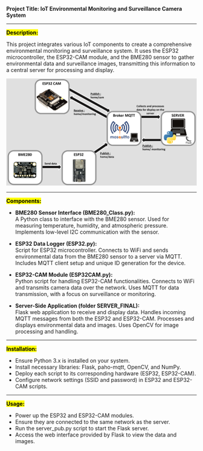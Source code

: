 **Project Title: IoT Environmental Monitoring and Surveillance Camera System**


----------------------------------------------------------------------------------------------------
**<mark>Description:</mark>**

This project integrates various IoT components to create a comprehensive environmental monitoring and surveillance system. It uses the ESP32 microcontroller, the ESP32-CAM module, and the BME280 sensor to gather environmental data and surveillance images, transmitting this information to a central server for processing and display.

![project](images/ProjectPHD.png)

----------------------------------------------------------------------------------------------------
**<mark>Components:</mark>**

- **BME280 Sensor Interface (BME280_Class.py):**<br>
        A Python class to interface with the BME280 sensor.
        Used for measuring temperature, humidity, and atmospheric pressure.
        Implements low-level I2C communication with the sensor.

- **ESP32 Data Logger (ESP32.py):**<br>
        Script for ESP32 microcontroller.
        Connects to WiFi and sends environmental data from the BME280 sensor to a server via MQTT.
        Includes MQTT client setup and unique ID generation for the device.

- **ESP32-CAM Module (ESP32CAM.py):**<br>
        Python script for handling ESP32-CAM functionalities.
        Connects to WiFi and transmits camera data over the network.
        Uses MQTT for data transmission, with a focus on surveillance or monitoring.

- **Server-Side Application (folder SERVER_FINAL):**<br>
        Flask web application to receive and display data.
        Handles incoming MQTT messages from both the ESP32 and ESP32-CAM.
        Processes and displays environmental data and images.
        Uses OpenCV for image processing and handling.


----------------------------------------------------------------------------------------------------
**<mark>Installation:</mark>**

- Ensure Python 3.x is installed on your system.
- Install necessary libraries: Flask, paho-mqtt, OpenCV, and NumPy.
- Deploy each script to its corresponding hardware (ESP32, ESP32-CAM).
- Configure network settings (SSID and password) in ESP32 and ESP32-CAM scripts.


----------------------------------------------------------------------------------------------------
**<mark>Usage:</mark>**

- Power up the ESP32 and ESP32-CAM modules.
- Ensure they are connected to the same network as the server.
- Run the server_pub.py script to start the Flask server.
- Access the web interface provided by Flask to view the data and images.
